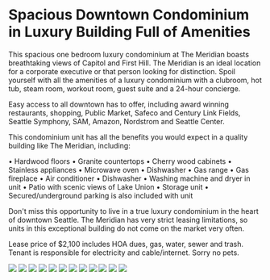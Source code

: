 # Spacious Downtown Condominium in Luxury Building Full of Amenities

This spacious one bedroom luxury condominium at The Meridian boasts breathtaking views of Capitol and First Hill. The Meridian is an ideal location for a corporate executive or that person looking for distinction. Spoil yourself with all the amenities of a luxury condominium with a clubroom, hot tub, steam room, workout room, guest suite and a 24-hour concierge.

Easy access to all downtown has to offer, including award winning restaurants, shopping, Public Market, Safeco and Century Link Fields, Seattle Symphony, SAM, Amazon, Nordstrom and Seattle Center.

This condominium unit has all the benefits you would expect in a quality building like The Meridian, including:

• Hardwood floors
• Granite countertops
• Cherry wood cabinets
• Stainless appliances
• Microwave oven
• Dishwasher
• Gas range
• Gas fireplace
• Air conditioner
• Dishwasher
• Washing machine and dryer in unit
• Patio with scenic views of Lake Union
• Storage unit
• Secured/underground parking is also included with unit

Don't miss this opportunity to live in a true luxury condominium in the heart of downtown Seattle. The Meridian has very strict leasing limitations, so units in this exceptional building do not come on the market very often.

Lease price of $2,100 includes HOA dues, gas, water, sewer and trash. Tenant is responsible for electricity and cable/internet. Sorry no pets.

![](1.jpg)
![](2.jpg)
![](3.jpg)
![](4.jpg)
![](5.jpg)
![](6.jpg)
![](7.jpg)
![](8.jpg)
![](9.jpg)
![](10.jpg)
![](11.jpg)
![](12.jpg)
